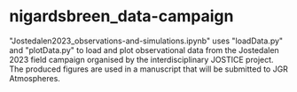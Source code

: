 # nigardsbreen_data-campaign

"Jostedalen2023_observations-and-simulations.ipynb" uses "loadData.py" and "plotData.py" to load and plot observational data from the Jostedalen 2023 field campaign organised by the interdisciplinary JOSTICE project. The produced figures are used in a manuscript that will be submitted to JGR Atmospheres.
